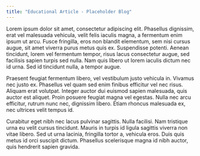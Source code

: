```yaml
---
title: "Educational Article - Placeholder Blog"
---
```


Lorem ipsum dolor sit amet, consectetur adipiscing elit. Phasellus dignissim, erat vel malesuada vehicula, velit felis iaculis magna, a fermentum enim ipsum ut arcu. Fusce fringilla, eros non blandit elementum, sem nisi cursus augue, sit amet viverra purus metus quis ex. Suspendisse potenti. Aenean tincidunt, lorem vel fermentum tempor, risus lacus consectetur augue, sed facilisis sapien turpis sed nulla. Nam quis libero ut lorem iaculis dictum nec id urna. Sed id tincidunt nulla, a tempor augue.

Praesent feugiat fermentum libero, vel vestibulum justo vehicula in. Vivamus nec justo ex. Phasellus vel quam sed enim finibus efficitur vel nec risus. Aliquam erat volutpat. Integer auctor dui euismod sapien malesuada, quis auctor est aliquet. Proin posuere feugiat magna vel egestas. Nulla nec arcu efficitur, rutrum nunc nec, dignissim libero. Etiam rhoncus malesuada ex, nec ultrices velit tempus id.

Curabitur eget nibh nec lacus pulvinar sagittis. Nulla facilisi. Nam tristique urna eu velit cursus tincidunt. Mauris in turpis id ligula sagittis viverra non vitae libero. Sed ut urna lacinia, fringilla tortor a, vehicula eros. Duis quis metus id orci suscipit dictum. Phasellus scelerisque magna id nibh auctor, quis hendrerit sapien gravida.